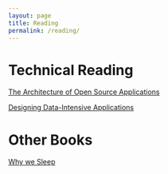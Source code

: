 ```yaml
---
layout: page
title: Reading
permalink: /reading/
---
```


#  Technical Reading
[The Architecture of Open Source Applications](http://www.aosabook.org/en/index.html)

[Designing Data-Intensive Applications](https://dataintensive.net/)

#  Other Books
[Why we Sleep](https://www.amazon.com/Why-We-Sleep-Unlocking-Dreams/dp/1501144316)
